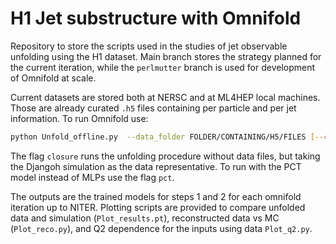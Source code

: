 # H1 Jet substructure with Omnifold

Repository to store the scripts used in the studies of jet observable unfolding using the H1 dataset. Main branch stores the strategy planned for the current iteration, while the ```perlmutter``` branch is used for development of Omnifold at scale. 

Current datasets are stored both at NERSC and at ML4HEP local machines. Those are already curated ```.h5``` files containing per particle and per jet information. To run Omnifold use:

```bash
python Unfold_offline.py  --data_folder FOLDER/CONTAINING/H5/FILES [--closure] [--pct] --niter NITER
```

The flag ```closure``` runs the unfolding procedure without data files, but taking the Djangoh simulation as the data representative. To run with the PCT model instead of MLPs use the flag ```pct```.

The outputs are the trained models for steps 1 and 2 for each omnifold iteration up to NITER. Plotting scripts are provided to compare unfolded data and simulation (```Plot_results.pt```), reconstructed data vs MC (```Plot_reco.py```), and Q2 dependence for the inputs using data ```Plot_q2.py```. 